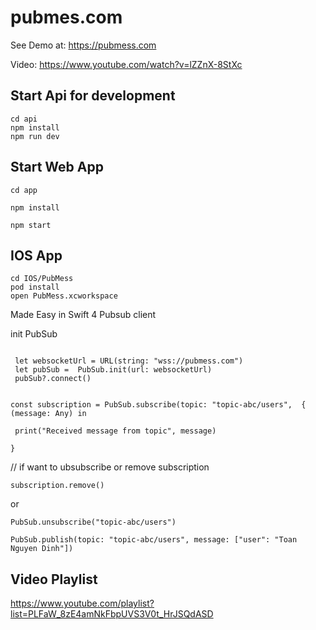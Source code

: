 # pubmes.com

See Demo at: https://pubmess.com

Video: https://www.youtube.com/watch?v=lZZnX-8StXc
## Start Api for development

```
cd api
npm install
npm run dev

```

## Start Web App

```
cd app

npm install

npm start

```


## IOS App

```
cd IOS/PubMess
pod install
open PubMess.xcworkspace
```



Made Easy in Swift 4 Pubsub client

init PubSub

```

 let websocketUrl = URL(string: "wss://pubmess.com")
 let pubSub =  PubSub.init(url: websocketUrl)
 pubSub?.connect()


```

```
const subscription = PubSub.subscribe(topic: "topic-abc/users",  { (message: Any) in
 
 print("Received message from topic", message)
 
}

```

// if want to ubsubscribe or remove subscription
```
subscription.remove() 
```
or 

```
PubSub.unsubscribe("topic-abc/users")

```




```
PubSub.publish(topic: "topic-abc/users", message: ["user": "Toan Nguyen Dinh"])
```



## Video Playlist

https://www.youtube.com/playlist?list=PLFaW_8zE4amNkFbpUVS3V0t_HrJSQdASD
